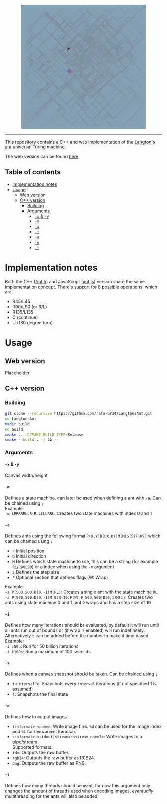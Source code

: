 <p align="center">
  <img src="ASSETS/LRRRRRLLR_30720x17280_1292334158_RESIZED_4320x4320.png" width="400">
</p>
<hr>

This repository contains a C++ and web implementation of the [Langton's ant](https://wikipedia.org/wiki/Langton's_ant) universal Turing machine.

The web version can be found [here](https://rafa-br34.github.io/LangtonsAnt)

## Table of contents

- [Implementation notes](#implementation-notes)
- [Usage](#usage)
  - [Web version](#web-version)
  - [C++ version](#c-version)
    - [Building](#building)
    - [Arguments](#arguments)
      - [`-x` \& `-y`](#-x---y)
      - [`-m`](#-m)
      - [`-a`](#-a)
      - [`-i`](#-i)
      - [`-s`](#-s)
      - [`-o`](#-o)
      - [`-t`](#-t)

# Implementation notes

Both the C++ ([Ant.h](https://github.com/rafa-br34/LangtonsAnt/blob/master/SOURCE/Types/Ant.h)) and JavaScript ([Ant.js](https://github.com/rafa-br34/LangtonsAnt/blob/master/WEBSITE/Scripts/Ant.js)) version share the same implementation concept.
There's support for 8 possible operations, which are:

- R45/L45
- R90/L90 (or R/L)
- R135/L135
- C (continue)
- U (180 degree turn)

# Usage

## Web version

Placeholder

## C++ version

### Building

```bash
git clone --recursive https://github.com/rafa-br34/LangtonsAnt.git
cd LangtonsAnt
mkdir build
cd build
cmake .. -DCMAKE_BUILD_TYPE=Release
cmake --build . -j 32 --
```

### Arguments

#### `-x` & `-y`

Canvas width/height

#### `-m`

Defines a state machine, can later be used when defining a ant with `-a`.  Can be chained using `;`  
Example:  
`-m LRRRRRLLR;RLLLLLRRL`: Creates two state machines with index 0 and 1

#### `-a`

Defines ants using the following format `P(X,Y)D(DX,DY)M(M)S(S)F(W?)` which can be chained using `;`

* `P` Initial position
* `D` Initial direction
* `M` Defines which state machine to use, this can be a string (for example `RL`/`R90L90`) or a index when using the `-m` argument
* `S` Defines the step size
* `F` Optional section that defines flags (W: Wrap)

Example:  
`-a P(500,500)D(0,-1)M(RL)`: Creates a single ant with the state machine `RL`  
`-a P(500,500)D(0,-1)M(0)S(10)F(W);P(500,500)D(0,1)M(1)`: Creates two ants using state machine 0 and 1, ant 0 wraps and has a step size of 10  

#### `-i`

Defines how many iterations should be evaluated, by default it will run until all ants run out of bounds or (if wrap is enabled) will run indefinitely. Alternatively `t` can be added before the number to make it time based.  
Example:  
`-i i50b`: Run for 50 billion iterations  
`-i t100s`: Run a maximum of 100 seconds  

#### `-s`

Defines when a canvas snapshot should be taken. Can be chained using `;`

* `i<interval?>`: Snapshots every `interval` iterations (if not specified 1 is assumed)
* `f`: Snapshots the final state

#### `-o`

Defines how to output images.  

* `f:<format>:<name>`: Write image files. `%d` can be used for the image index and `%i` for the current iteration.
* `s:<format>:<stdout|stream>:<stream_name?>`: Write images to a pipe/stream.  
Supported formats:  
* `idx`: Outputs the raw buffer.
* `rgb24`: Outputs the raw buffer as RGB24.
* `png`: Outputs the raw buffer as PNG.

#### `-t`

Defines how many threads should be used, for now this argument only changes the amount of threads used when encoding images, *eventually* multithreading for the ants will also be added.
